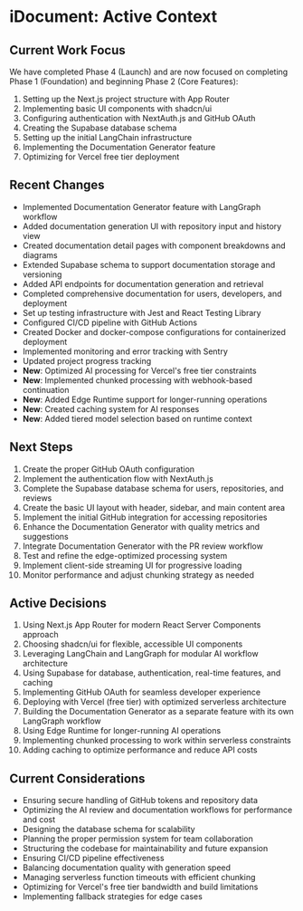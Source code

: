 # iDocument: Active Context

## Current Work Focus
We have completed Phase 4 (Launch) and are now focused on completing Phase 1 (Foundation) and beginning Phase 2 (Core Features):
1. Setting up the Next.js project structure with App Router
2. Implementing basic UI components with shadcn/ui
3. Configuring authentication with NextAuth.js and GitHub OAuth
4. Creating the Supabase database schema
5. Setting up the initial LangChain infrastructure
6. Implementing the Documentation Generator feature
7. Optimizing for Vercel free tier deployment

## Recent Changes
- Implemented Documentation Generator feature with LangGraph workflow
- Added documentation generation UI with repository input and history view
- Created documentation detail pages with component breakdowns and diagrams
- Extended Supabase schema to support documentation storage and versioning
- Added API endpoints for documentation generation and retrieval
- Completed comprehensive documentation for users, developers, and deployment
- Set up testing infrastructure with Jest and React Testing Library
- Configured CI/CD pipeline with GitHub Actions
- Created Docker and docker-compose configurations for containerized deployment
- Implemented monitoring and error tracking with Sentry
- Updated project progress tracking
- **New**: Optimized AI processing for Vercel's free tier constraints
- **New**: Implemented chunked processing with webhook-based continuation
- **New**: Added Edge Runtime support for longer-running operations
- **New**: Created caching system for AI responses
- **New**: Added tiered model selection based on runtime context

## Next Steps
1. Create the proper GitHub OAuth configuration
2. Implement the authentication flow with NextAuth.js
3. Complete the Supabase database schema for users, repositories, and reviews
4. Create the basic UI layout with header, sidebar, and main content area
5. Implement the initial GitHub integration for accessing repositories
6. Enhance the Documentation Generator with quality metrics and suggestions
7. Integrate Documentation Generator with the PR review workflow
8. Test and refine the edge-optimized processing system
9. Implement client-side streaming UI for progressive loading
10. Monitor performance and adjust chunking strategy as needed

## Active Decisions
1. Using Next.js App Router for modern React Server Components approach
2. Choosing shadcn/ui for flexible, accessible UI components
3. Leveraging LangChain and LangGraph for modular AI workflow architecture
4. Using Supabase for database, authentication, real-time features, and caching
5. Implementing GitHub OAuth for seamless developer experience
6. Deploying with Vercel (free tier) with optimized serverless architecture
7. Building the Documentation Generator as a separate feature with its own LangGraph workflow
8. Using Edge Runtime for longer-running AI operations
9. Implementing chunked processing to work within serverless constraints
10. Adding caching to optimize performance and reduce API costs

## Current Considerations
- Ensuring secure handling of GitHub tokens and repository data
- Optimizing the AI review and documentation workflows for performance and cost
- Designing the database schema for scalability
- Planning the proper permission system for team collaboration
- Structuring the codebase for maintainability and future expansion
- Ensuring CI/CD pipeline effectiveness
- Balancing documentation quality with generation speed
- Managing serverless function timeouts with efficient chunking
- Optimizing for Vercel's free tier bandwidth and build limitations
- Implementing fallback strategies for edge cases 